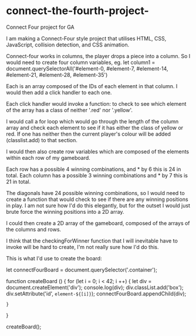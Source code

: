 # connect-the-fourth-project-
Connect Four project for GA

I am making a Connect-Four style project that utilises HTML, CSS, JavaScript, collision detection, and CSS animation. 

Connect-four works in columns, the player drops a piece into a column. So I would need to create four column variables, 
	eg. let column1 = document.querySelectorAll('#element-0, #element-7, #element-14, #element-21, #element-28, #element-35')

Each is an array composed of the IDs of each element in that column. I would then add a click handler to each one. 

Each click handler would invoke a function: to check to see which element of the array has a class of neither '.red' nor '.yellow'.

I would call a for loop which would go through the length of the column array and check each element to see if it has either the class of yellow or red. 
If one has neither then the current player's colour will be added (classlist.add) to that section. 

I would then also create row variables which are composed of the elements within each row of my gameboard. 

Each row has a possible 4 winning combinations, and * by 6 this is 24 in total. 
Each column has a possible 3 winning combinations and * by 7 this is 21 in total. 

The diagonals have 24 possible winning combinations, so I would need to create a function that would check to see if there are any winning positions in play. 
I am not sure how I'd do this elegantly, but for the outset I would just brute force the winning positions into a 2D array. 

I could then create a 2D array of the gameboard, composed of the arrays of the columns and rows.

I think that the checkingForWinner function that I will inevitable have to invoke will be hard to create, I'm not really sure how I'd do this. 

This is what I'd use to create the board: 

let connectFourBoard = document.querySelector('.container');

function createBoard () { 
	for (let i = 0; i < 42; i ++) {
		let div = document.createElement('div');
		console.log(div);
		div.classList.add('box');
		div.setAttribute('id', `element-${[i]}`);
		connectFourBoard.appendChild(div);

	}
}

createBoard();

